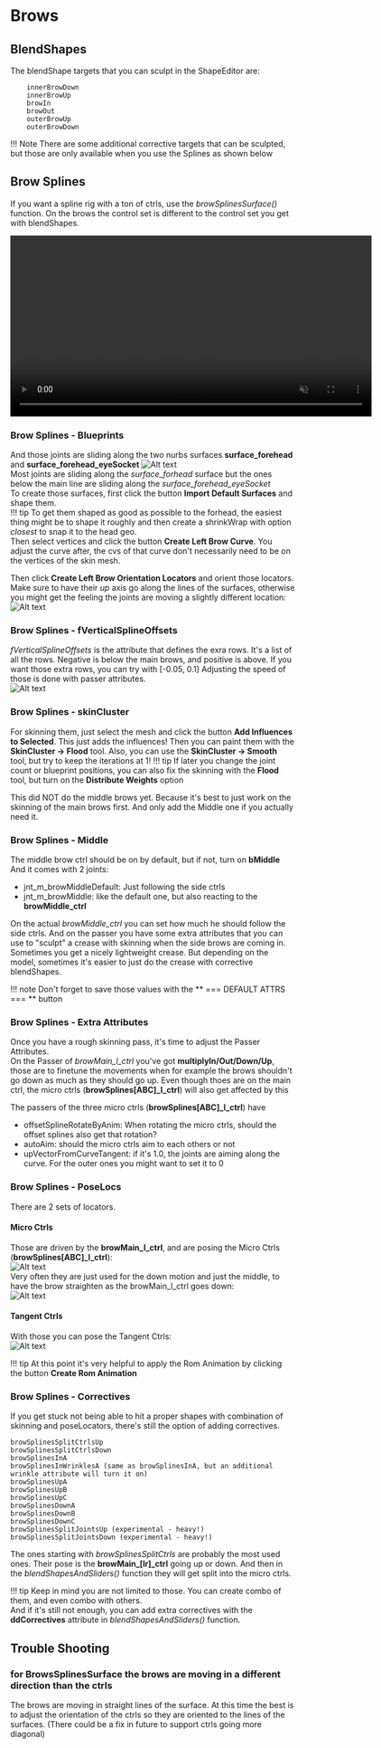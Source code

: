 
# Brows
## BlendShapes
The blendShape targets that you can sculpt in the ShapeEditor are:
```
    innerBrowDown
    innerBrowUp
    browIn
    browOut
    outerBrowUp
    outerBrowDown
```
!!! Note
    There are some additional corrective targets that can be sculpted, but those are only available when you use the
    Splines as shown below

## Brow Splines
If you want a spline rig with a ton of ctrls, use the *browSplinesSurface()* function. On the brows the control set
is different to the control set you get with blendShapes.

<video autoplay muted loop controls width="640">
    <source src="../../images/face_browSplines.mp4" type="video/mp4">
    Your browser does not support the video tag.
</video>




### Brow Splines - Blueprints
And those joints are sliding along the two nurbs surfaces **surface_forehead** and **surface_forehead_eyeSocket**
![Alt text](../images/face_browSplines_surfaces.jpg)  
Most joints are sliding along the *surface_forhead* surface but the ones below the main line are sliding along
the *surface_forehead_eyeSocket*  
To create those surfaces, first click the button **Import Default Surfaces** and shape them.    
!!! tip 
    To get them shaped as good as possible to the forhead, the easiest thing might be to shape it roughly
    and then create a shrinkWrap with option *closest* to snap it to the head geo.  
    Then select vertices and click the button **Create Left Brow Curve**. You adjust the curve after, the cvs of that
    curve don't necessarily need to be on the vertices of the skin mesh.  

Then click **Create Left Brow Orientation Locators** and orient those locators. Make sure to have their *up* axis
go along the lines of the surfaces, otherwise you might get the feeling the joints are moving a slightly different location:  
![Alt text](../images/face_browSplines_orientationLocators.jpg)  


### Brow Splines - fVerticalSplineOffsets
*fVerticalSplineOffsets* is the attribute that defines the exra rows. It's a list of all the rows. Negative is below the
main brows, and positive is above. If you want those extra rows, you can try with  [-0.05, 0.1]
Adjusting the speed of those is done with passer attributes.   
![Alt text](../images/brows_extraRowsPasser.jpg)

 
### Brow Splines - skinCluster
For skinning them, just select the mesh and click the button **Add Influences to Selected**. This just adds the influences!
Then you can paint them with the **SkinCluster -> Flood** tool. Also, you can use the **SkinCluster -> Smooth** tool, but
try to keep the iterations at 1! 
!!! tip
    If later you change the joint count or blueprint positions, you can also fix the skinning with the **Flood** tool, but
    turn on the **Distribute Weights** option

This did NOT do the middle brows yet. Because it's best to just work on the skinning of the main brows first. And only add
the Middle one if you actually need it.


### Brow Splines - Middle
The middle brow ctrl should be on by default, but if not, turn on **bMiddle**  
And it comes with 2 joints:

- jnt_m_browMiddleDefault: Just following the side ctrls
- jnt_m_browMiddle: like the default one, but also reacting to the **browMiddle_ctrl**

On the actual *browMiddle_ctrl* you can set how much he should follow the side ctrls. And on the passer you have some extra
attributes that you can use to "sculpt" a crease with skinning when the side brows are coming in. Sometimes you get a nicely
lightweight crease. But depending on the model, sometimes it's easier to just do the crease with corrective blendShapes.

!!! note
    Don't forget to save those values with the ** === DEFAULT ATTRS === ** button


### Brow Splines - Extra Attributes
Once you have a rough skinning pass, it's time to adjust the Passer Attributes.  
On the Passer of *browMain_l_ctrl* you've got **multiplyIn/Out/Down/Up**, those are to finetune the movements when for example
the brows shouldn't go down as much as they should go up. Even though thoes are on the main ctrl, the 
micro ctrls (**browSplines\[ABC\]_l_ctrl**) will also get affected by this  

The passers of the three micro ctrls (**browSplines\[ABC\]_l_ctrl**) have

- offsetSplineRotateByAnim: When rotating the micro ctrls, should the offset splines also get that rotation?
- autoAim: should the micro ctrls aim to each others or not
- upVectorFromCurveTangent: if it's 1.0, the joints are aiming along the curve. For the outer ones you might want to set it to 0



### Brow Splines - PoseLocs
There are 2 sets of locators.
#### Micro Ctrls
Those are driven by the **browMain_l_ctrl**, and are posing the Micro Ctrls (**browSplines\[ABC\]_l_ctrl**):  
![Alt text](../images/brows_mainPoseLocators.jpg)  
Very often they are just used for the down motion and just the middle, to have the brow 
straighten as the browMain_l_ctrl goes down:   
![Alt text](../images/brows_straighten.gif)

#### Tangent Ctrls
With those you can pose the Tangent Ctrls:  
![Alt text](../images/brows_tangentPoseLocators.jpg)



!!! tip
    At this point it's very helpful to apply the Rom Animation by clicking the button **Create Rom Animation**


### Brow Splines - Correctives
If you get stuck not being able to hit a proper shapes with combination of skinning and poseLocators, there's still the 
option of adding correctives.
```
browSplinesSplitCtrlsUp
browSplinesSplitCtrlsDown
browSplinesInA
browSplinesInWrinklesA (same as browSplinesInA, but an additional wrinkle attribute will turn it on)
browSplinesUpA
browSplinesUpB
browSplinesUpC
browSplinesDownA
browSplinesDownB
browSplinesDownC
browSplinesSplitJointsUp (experimental - heavy!)
browSplinesSplitJointsDown (experimental - heavy!)
```
The ones starting with *browSplinesSplitCtrls* are probably the most used ones. Their pose is the **browMain_\[lr\]_ctrl** 
going up or down. And then in the *blendShapesAndSliders()* function they will get split into the micro ctrls.

!!! tip
    Keep in mind you are not limited to those. You can create combo of them, and even combo with others.     
    And if it's still not enough, you can add extra correctives with the **ddCorrectives** attribute
    in *blendShapesAndSliders()* function.

## Trouble Shooting

### for BrowsSplinesSurface the brows are moving in a different direction than the ctrls
The brows are moving in straight lines of the surface. At this time the best is to adjust the orientation of the ctrls so 
they are oriented to the lines of the surfaces. (There could be a fix in future to support ctrls going more diagonal)

